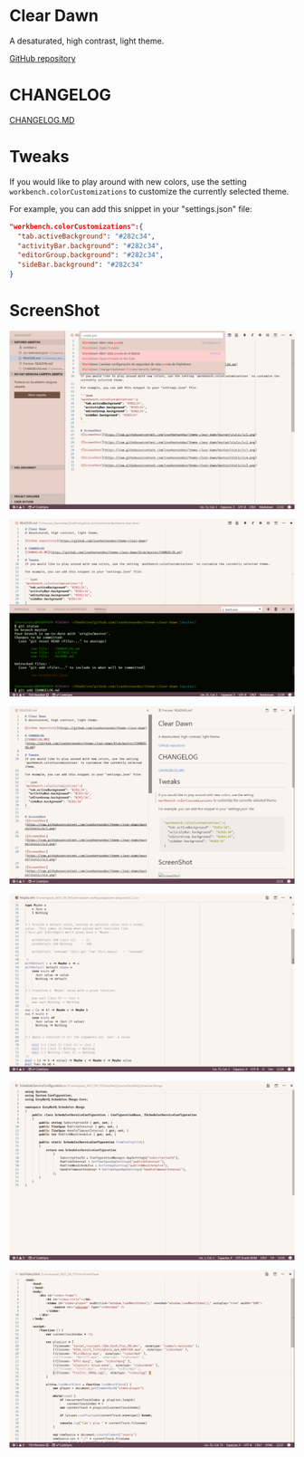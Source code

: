 # Clear Dawn
A desaturated, high contrast, light theme.

[GitHub repository](https://github.com/ivanhernandez/theme-clear-dawn)

# CHANGELOG
[CHANGELOG.MD](https://github.com/ivanhernandez/theme-clear-dawn/blob/master/CHANGELOG.md)

# Tweaks
If you would like to play around with new colors, use the setting `workbench.colorCustomizations` to customize the currently selected theme.

For example, you can add this snippet in your "settings.json" file:

```json
"workbench.colorCustomizations":{
  "tab.activeBackground": "#282c34",
  "activityBar.background": "#282c34",
  "editorGroup.background": "#282c34",
  "sideBar.background": "#282c34"
}
```

# ScreenShot
![ScreenShot](https://raw.githubusercontent.com/ivanhernandez/theme-clear-dawn/master/screenshots/sc1.png)

![ScreenShot](https://raw.githubusercontent.com/ivanhernandez/theme-clear-dawn/master/screenshots/sc2.png)

![ScreenShot](https://raw.githubusercontent.com/ivanhernandez/theme-clear-dawn/master/screenshots/sc3.png)

![ScreenShot](https://raw.githubusercontent.com/ivanhernandez/theme-clear-dawn/master/screenshots/sc4.png)

![ScreenShot](https://raw.githubusercontent.com/ivanhernandez/theme-clear-dawn/master/screenshots/sc5.png)

![ScreenShot](https://raw.githubusercontent.com/ivanhernandez/theme-clear-dawn/master/screenshots/sc6.png)
